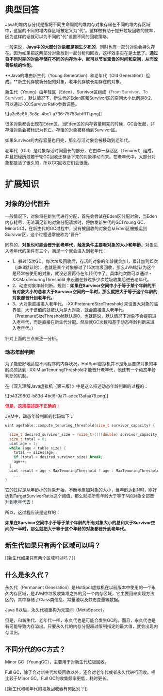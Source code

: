 # 典型回答


Java的堆内存分代是指将不同生命周期的堆内存对象存储在不同的堆内存区域中，这里的不同的堆内存区域被定义为“代”。这样做有助于提升垃圾回收的效率，因为这样的话就可以为不同的"代"设置不同的回收策略。



一般来说，**Java中的大部分对象都是朝生夕死的**，同时也有一部分对象会持久存在。因为如果把这两部分对象放到一起分析和回收，这样效率实在是太低了。**通过将不同时期的对象存储在不同的内存池中，就可以节省宝贵的时间和空间，从而改善系统的性能。**



**Java的堆由新生代（Young Generation）和老年代（Old Generation）组成。**新生代存放新分配的对象，老年代存放长期存在的对象。



新生代（Young）由年轻区（Eden）、Survivor区组成（<font style="color:rgb(85, 85, 85);">From Survivor、To Survivor</font>）。默认情况下，新生代的Eden区和Survivor区的空间大小比例是8:2，可以通过-XX:SurvivorRatio参数调整。



![[a3e6c8ff-3c8e-4bc1-a736-75753abfff11.png]]



很多对象都会出现在Eden区，当Eden区的内存容量用完的时候，GC会发起，非存活对象会被标记为死亡，存活的对象被移动到Survivor区。



如果Survivor的内存容量也用完，那么存活对象会被移动到老年代。



老年代（Old）是对象存活时间最长的部分，它由单一存活区（Tenured）组成，并且把经历过若干轮GC回收还存活下来的对象移动而来。在老年代中，大部分对象都是活了很久的，所以GC回收它们会很慢。



# 扩展知识
## 对象的分代晋升


一般情况下，对象将在新生代进行分配，首先会尝试在Eden区分配对象，当Eden内存耗尽，无法满足新的对象分配请求时，将触发新生代的GC(Young GC、MinorGC)，在新生代的GC过程中，没有被回收的对象会从Eden区被搬运到Survivor区，这个过程通常被称为"晋升"



同样的，**对象也可能会晋升到老年代，触发条件主要看对象的大小和年龄**。对象进入老年代的条件有三个，满足一个就会进入到老年代：

+ 1、躲过15次GC。每次垃圾回收后，存活的对象的年龄就会加1，累计加到15次（jdk8默认的），也就是某个对象躲过了15次垃圾回收，那么JVM就认为这个是经常被使用的对象，就没必要再待在年轻代中了。具体的次数可以通过 -XX:MaxTenuringThreshold 来设置在躲过多少次垃圾收集后进去老年代。
+ 2、动态对象年龄判断。规则：**如果在Survivor空间中小于等于某个年龄的所有对象大小的总和大于Survivor空间的一半时，那么就把大于等于这个年龄的对象都晋升到老年代。**
+ 3、大对象直接进入老年代。-XX:PretenureSizeThreshold 来设置大对象的临界值，大于该值的就被认为是大对象，就会直接进入老年代。（PretenureSizeThreshold默认是0，也就是说，默认情况下对象不会提前进入老年代，而是直接在新生代分配。然后就GC次数和基于动态年龄判断来进入老年代。）

针对上面的三点来逐一分析。



### 动态年龄判断
				

为了能更好地适应不同程序的内存状况，HotSpot虚拟机并不是永远要求对象的年龄必须达到- XX:M axTenuringThreshold才能晋升老年代，他还有一个动态年龄判断的机制。



在《深入理解Java虚拟机（第三版）》中是这么描述动态年龄判断的过程的：



![[b4329802-b83d-4bd6-9a71-adee13afaa79.png]]

 					

**<font style="color:#DF2A3F;">但是，这段描述是不正确的</font>**<font style="color:#DF2A3F;">！</font>



JVM中，动态年龄判断的代码如下：



```c
uint ageTable::compute_tenuring_threshold(size_t survivor_capacity) {
  
  size_t desired_survivor_size = (size_t)((((double) survivor_capacity)*TargetSurvivorRatio)/100);
  size_t total = 0;
  uint age = 1;
  while (age < table_size) {
    total += sizes[age];
    if (total > desired_survivor_size) break;
    age++;
  }
  uint result = age < MaxTenuringThreshold ? age : MaxTenuringThreshold;
    ...
}
```

 			

它的过程是从年龄小的对象开始，不断地累加对象的大小，当年龄达到N时，刚好达到<font style="color:rgb(31, 35, 40);">TargetSurvivorRatio这个阈值，那么就把所有年龄大于等于N的对象全部晋升到老年代去！</font>

<font style="color:rgb(31, 35, 40);"></font>

<font style="color:rgb(31, 35, 40);">所以，这过程应该是这样的：</font>

<font style="color:rgb(31, 35, 40);"></font>

**如果在Survivor空间中小于等于某个年龄的所有对象大小的总和大于Survivor空间的一半时，那么就把大于等于这个年龄的对象都晋升到老年代。**



## 新生代如果只有两个区域可以吗？


[[新生代如果只有两个区域可以吗？]]



## 什么是永久代？


永久代（Permanent Generation）是HotSpot虚拟机在以前版本中使用的一个永久内存区域，是JVM中垃圾收集堆之外的另一个内存区域，它主要用来实现方法区的，其中存储了Class类信息、常量池以及静态变量等数据。



Java 8以后，永久代被重构为元空间（MetaSpace）。



但是，和新生代、老年代一样，永久代也是可能会发生GC的。而且，永久代也是有可能导致内存溢出。只要永久代的内存分配超过限制指定的最大值，就会出现内存溢出。



## 不同分代的GC方式？


Minor GC（YoungGC），主要用于对新生代垃圾回收。

Full GC，除了会对新生代垃圾回收以外，还会对老年代或者永久代进行回收。相比较于Minor GC，Full GC的收集频率更低，耗时更长。



[[新生代和老年代的垃圾回收器有何区别？]]



